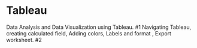 # Tableau
Data Analysis and Data Visualization using Tableau.
#1 
Navigating Tableau, creating calculated field, Adding colors, Labels and format , Export worksheet.
#2
